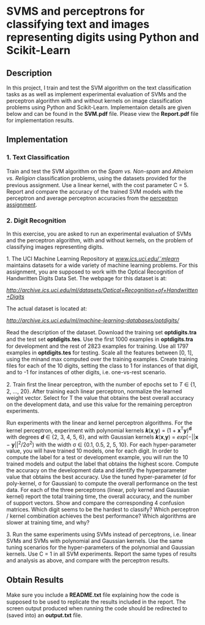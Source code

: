 # SVMS and perceptrons for classifying text and images representing digits using Python and Scikit-Learn

## Description

In this project, I train and test the SVM algorithm on the text classification tasks as as well as implement experimental evaluation of SVMs and the perceptron algorithm with and without kernels on image classification problems using Python and Scikit-Learn. Implementaion details are given below and can be found in the **SVM.pdf** file. Please view the **Report.pdf** file for implementation results.

## Implementation

### 1\. **Text Classiﬁcation** 

Train and test the SVM algorithm on the *Spam vs. Non-spam* and *Atheism vs. Religion*
classiﬁcation problems, using the datasets provided for the previous assignment. Use a linear
kernel, with the cost parameter C = 5. Report and compare the accuracy of the trained SVM
models with the perceptron and average perceptron accuracies from the [perceptron assignment](https://github.com/taiman9/Machine-learning/tree/master/perceptron).

### 2\. **Digit Recognition** 

In this exercise, you are asked to run an experimental evaluation of SVMs and the perceptron
algorithm, with and without kernels, on the problem of classifying images representing digits.

1\. The UCI Machine Learning Repository at *www.ics.uci.edu/˜mlearn* maintains datasets
for a wide variety of machine learning problems. For this assignment, you are supposed
to work with the Optical Recognition of Handwritten Digits Data Set. The webpage
for this dataset is at:

*http://archive.ics.uci.edu/ml/datasets/Optical+Recognition+of+Handwritten+Digits*

The actual dataset is located at:

*http://archive.ics.uci.edu/ml/machine-learning-databases/optdigits/*

Read the description of the dataset. Download the training set **optdigits.tra** and the
test set **optdigits.tes**. Use the ﬁrst 1000 examples in **optdigits.tra** for development
and the rest of 2823 examples for training. Use all 1797 examples in **optdigits.tes**
for testing. Scale all the features between [0, 1], using the minand max computed over the 
training examples. Create training files for each of the 10 digits, setting the class to 1 
for instances of that digit, and to -1 for instances of other digits, i.e. one-vs-rest scenario.

2\. Train ﬁrst the linear perceptron, with the number of epochs set to *T* ∈ {1, 2, ..., 20}.
After training each linear perceptron, normalize the learned weight vector. Select for
T the value that obtains the best overall accuracy on the development data, and use
this value for the remaining perceptron experiments.

Run experiments with the linear and kernel perceptron algorithms. For the kernel
perceptron, experiment with polynomial kernels ***k***(**x**,**y**) = (1 + **x**<sup>T</sup>**y**)<sup>**d**</sup> with degrees
***d*** ∈ {2, 3, 4, 5, 6}, and with Gaussian kernels ***k***(**x**,**y**) = *exp*(−||**x** − **y**||<sup>2</sup>/2σ<sup>2</sup>) with the
width σ ∈ {0.1, 0.5, 2, 5, 10}. For each hyper-parameter value, you will have trained 10 models, 
one for each digit. In order to compute the label for a test or development example, you will run the 10 trained models and output the label that obtains the highest score. Compute the accuracy on the development data and identify the hyperparameter value that obtains 
the best accuracy. Use the tuned hyper-parameter (*d* for poly-kernel, σ for Gaussian) to compute the overall performance on the test data. For each of the three perceptrons (linear, poly kernel and Gaussian kernel) report the total training time, the overall accuracy, and the number of support vectors. Show and compare the corresponding 4 confusion matrices. Which digit seems to be the hardest
to classify? Which perceptron / kernel combination achieves the best performance? Which algorithms are slower at training time, and why?

3\. Run the same experiments using SVMs instead of perceptrons, i.e. linear SVMs and
SVMs with polynomial and Gaussian kernels. Use the same tuning scenarios for the
hyper-parameters of the polynomial and Gaussian kernels. Use C = 1 in all SVM
experiments. Report the same types of results and analysis as above, and compare
with the perceptron results.

## Obtain Results

Make sure you include a **README.txt** ﬁle explaining how the code is supposed to be used to replicate the results 
included in the report. The screen output produced when running the code should be redirected to (saved into) an **output.txt** ﬁle.
